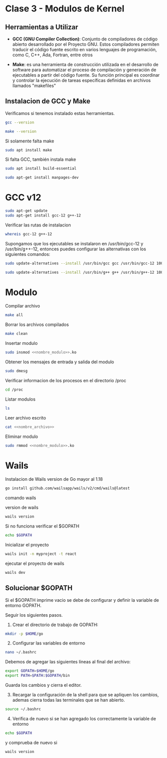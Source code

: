 # Clase 3 - Modulos de Kernel

## Herramientas a Utilizar

* __GCC (GNU Compiler Collection)__: Conjunto de compiladores de código abierto desarrollado por el Proyecto GNU. Estos compiladores permiten traducir el código fuente escrito en varios lenguajes de programación, como C, C++, Ada, Fortran, entre otros

* __Make__: es una herramienta de construcción utilizada en el desarrollo de software para automatizar el proceso de compilación y generación de ejecutables a partir del código fuente. Su función principal es coordinar y controlar la ejecución de tareas específicas definidas en archivos llamados "makefiles"


## Instalacion de GCC y Make

Verificamos si tenemos instalado estas herramientas. 

```sh
gcc --version

make --version
```

Si solamente falta make

```sh
sudo apt install make
```

Si falta GCC, también instala make

```sh
sudo apt install build-essential

sudo apt-get install manpages-dev
```
# GCC v12

```sh
sudo apt-get update
sudo apt-get install gcc-12 g++-12
```

Verificar las rutas de instalacion
```sh
whereis gcc-12 g++-12
```

Supongamos que los ejecutables se instalaron en /usr/bin/gcc-12 y /usr/bin/g++-12, entonces puedes configurar las alternativas con los siguientes comandos:

```sh
sudo update-alternatives --install /usr/bin/gcc gcc /usr/bin/gcc-12 100

sudo update-alternatives --install /usr/bin/g++ g++ /usr/bin/g++-12 100
```

# Modulo

Compilar archivo

```sh
make all
```

Borrar los archivos compilados

```sh
make clean
```

Insertar modulo

```sh
sudo insmod <<nombre_modulo>>.ko
```

Obtener los mensajes de entrada y salida del modulo

```sh
sudo dmesg
```

Verificar informacion de los procesos en el directorio /proc

```sh
cd /proc
```

Listar modulos

```sh
ls
```

Leer archivo escrito

```sh
cat <<nombre_archivo>>
```

Eliminar modulo
```sh
sudo rmmod <<nombre_modulo>>.ko
```

# Wails

Instalacion de Wails version de Go mayor al 1.18
```sh
go install github.com/wailsapp/wails/v2/cmd/wails@latest
```

comando wails

version de wails
```sh
wails version
```

Si no funciona verificar el $GOPATH
```sh
echo $GOPATH
```

Inicializar el proyecto
```sh
wails init -n myproject -t react
```
ejecutar el proyecto de wails

```sh
wails dev
```

## Solucionar $GOPATH 

Si el $GOPATH imprime vacio se debe de configurar y definir la variable de entorno GOPATH.

Seguir los siguientes pasos. 

1. Crear el directorio de trabajo de GOPATH:
```sh
mkdir -p $HOME/go
```

2. Configurar las variables de entorno

```sh
nano ~/.bashrc
```

Debemos de agregar las siguientes líneas al final del archivo:

```sh
export GOPATH=$HOME/go
export PATH=$PATH:$GOPATH/bin
```

Guarda los cambios y cierra el editor.

3. Recargar la configuración de la shell para que se apliquen los cambios, ademas cierra todas las terminales que se han abierto.

```sh
source ~/.bashrc
```

4. Verifica de nuevo si se han agregado los correctamente la variable de entorno

```sh
echo $GOPATH
```
y comprueba de nuevo si 
```sh
wails version
```